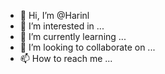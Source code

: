 - 👋 Hi, I’m @Harinl
- 👀 I’m interested in ...
- 🌱 I’m currently learning ...
- 💞️ I’m looking to collaborate on ...
- 📫 How to reach me ...

<!---
Harinl/Harinl is a ✨ special ✨ repository because its `README.md` (this file) appears on your GitHub profile.
You can click the Preview link to take a look at your changes.
--->
